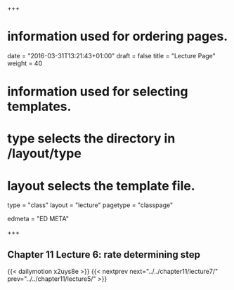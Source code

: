 +++
# information used for ordering pages.
date = "2016-03-31T13:21:43+01:00"
draft = false
title = "Lecture Page"
weight = 40

# information used for selecting templates.
# type selects the directory in /layout/type
# layout selects the template file.

type   = "class"
layout = "lecture"
pagetype = "classpage"





edmeta = "ED META"

+++
## Chapter 11 Lecture 6: rate determining step
{{< dailymotion x2uys8e >}}
{{< nextprev next="../../chapter11/lecture7/"     prev="../../chapter11/lecture5/"  >}}

